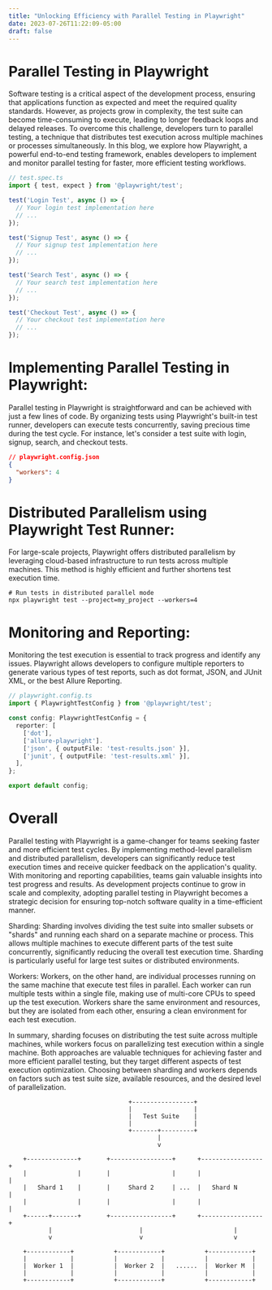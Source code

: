 ```yaml
---
title: "Unlocking Efficiency with Parallel Testing in Playwright"
date: 2023-07-26T11:22:09-05:00
draft: false
---
```


# Parallel Testing in Playwright

Software testing is a critical aspect of the development process, ensuring that applications function as expected and meet the required quality standards. However, as projects grow in complexity, the test suite can become time-consuming to execute, leading to longer feedback loops and delayed releases. To overcome this challenge, developers turn to parallel testing, a technique that distributes test execution across multiple machines or processes simultaneously. In this blog, we explore how Playwright, a powerful end-to-end testing framework, enables developers to implement and monitor parallel testing for faster, more efficient testing workflows.

```typescript
// test.spec.ts
import { test, expect } from '@playwright/test';

test('Login Test', async () => {
  // Your login test implementation here
  // ...
});

test('Signup Test', async () => {
  // Your signup test implementation here
  // ...
});

test('Search Test', async () => {
  // Your search test implementation here
  // ...
});

test('Checkout Test', async () => {
  // Your checkout test implementation here
  // ...
});

```

# Implementing Parallel Testing in Playwright:
Parallel testing in Playwright is straightforward and can be achieved with just a few lines of code. By organizing tests using Playwright's built-in test runner, developers can execute tests concurrently, saving precious time during the test cycle. For instance, let's consider a test suite with login, signup, search, and checkout tests.

```json
// playwright.config.json
{
  "workers": 4
}

```

# Distributed Parallelism using Playwright Test Runner:
For large-scale projects, Playwright offers distributed parallelism by leveraging cloud-based infrastructure to run tests across multiple machines. This method is highly efficient and further shortens test execution time.

```shell
# Run tests in distributed parallel mode
npx playwright test --project=my_project --workers=4
```

# Monitoring and Reporting:
Monitoring the test execution is essential to track progress and identify any issues. Playwright allows developers to configure multiple reporters to generate various types of test reports, such as dot format, JSON, and JUnit XML, or the best Allure Reporting. 

```typescript
// playwright.config.ts
import { PlaywrightTestConfig } from '@playwright/test';

const config: PlaywrightTestConfig = {
  reporter: [
    ['dot'],
    ['allure-playwright'].
    ['json', { outputFile: 'test-results.json' }],
    ['junit', { outputFile: 'test-results.xml' }],
  ],
};

export default config;

```

# Overall 
Parallel testing with Playwright is a game-changer for teams seeking faster and more efficient test cycles. By implementing method-level parallelism and distributed parallelism, developers can significantly reduce test execution times and receive quicker feedback on the application's quality. With monitoring and reporting capabilities, teams gain valuable insights into test progress and results. As development projects continue to grow in scale and complexity, adopting parallel testing in Playwright becomes a strategic decision for ensuring top-notch software quality in a time-efficient manner.



Sharding: Sharding involves dividing the test suite into smaller subsets or "shards" and running each shard on a separate machine or process. This allows multiple machines to execute different parts of the test suite concurrently, significantly reducing the overall test execution time. Sharding is particularly useful for large test suites or distributed environments.

Workers: Workers, on the other hand, are individual processes running on the same machine that execute test files in parallel. Each worker can run multiple tests within a single file, making use of multi-core CPUs to speed up the test execution. Workers share the same environment and resources, but they are isolated from each other, ensuring a clean environment for each test execution.

In summary, sharding focuses on distributing the test suite across multiple machines, while workers focus on parallelizing test execution within a single machine. Both approaches are valuable techniques for achieving faster and more efficient parallel testing, but they target different aspects of test execution optimization. Choosing between sharding and workers depends on factors such as test suite size, available resources, and the desired level of parallelization.

```
                                 +-----------------+
                                 |                 |
                                 |   Test Suite    |
                                 |                 |
                                 +-------+---------+
                                         |
                                         v

    +--------------+       +-----------------+      +-----------------+
    |              |       |                 |      |                 |
    |   Shard 1    |       |     Shard 2     | ...  |   Shard N       |
    |              |       |                 |      |                 |
    +------+-------+       +-----------------+      +-----------------+
           |                        |                         |
           v                        v                         v

    +------------+           +------------+           +------------+
    |            |           |            |           |            |
    |  Worker 1  |           |  Worker 2  |   ......  |  Worker M  |
    |            |           |            |           |            |
    +------------+           +------------+           +------------+

```